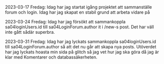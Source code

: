 2023-03-17 Fredag:
Idag har jag startat igång projektet att sammanställe forum och login. Idag har jag skapat en stabil grund att arbeta vidare på

2023-03-24 Fredag:
Idag har jag försökt att sammankoppla sa04loginUsers.id till sa04LoginForum.author it i /new-s post. Det har väll inte gått sådär superbra.

2023-03-31 Fredag:
Idag har jag lyckats sammankoppla sa04loginUsers.id till sa04LoginForum.author så att det nu går att skapa nya posts. Utöverdet har jag  lyckats hoasta min sida på glitch så jag vet hur jag ska göra då jag är klar med Komentarer och databassäkerheten. 